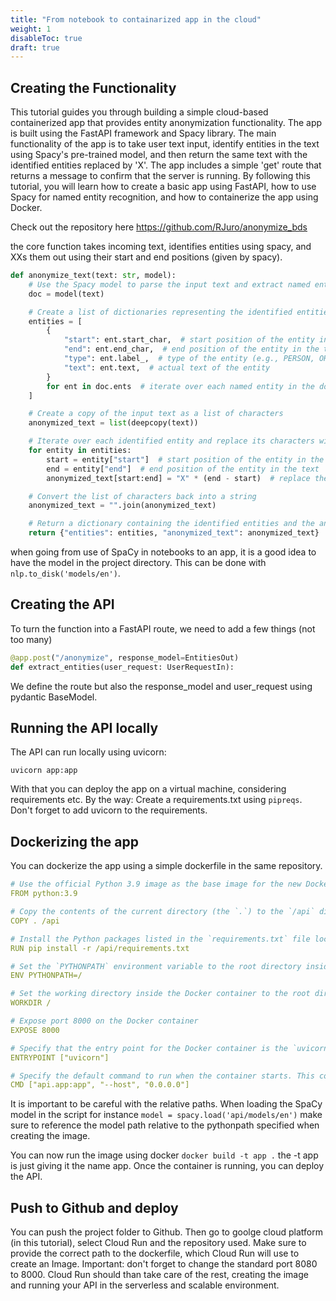```yaml
---
title: "From notebook to containarized app in the cloud"
weight: 1
disableToc: true
draft: true
---
```


## Creating the Functionality

This tutorial guides you through building a simple cloud-based containerized app that provides entity anonymization functionality. The app is built using the FastAPI framework and Spacy library. The main functionality of the app is to take user text input, identify entities in the text using Spacy's pre-trained model, and then return the same text with the identified entities replaced by 'X'. The app includes a simple 'get' route that returns a message to confirm that the server is running. By following this tutorial, you will learn how to create a basic app using FastAPI, how to use Spacy for named entity recognition, and how to containerize the app using Docker.

Check out the repository here https://github.com/RJuro/anonymize_bds


the core function takes incoming text, identifies entities using spacy, and XXs them out using their start and end positions (given by spacy).


```python
def anonymize_text(text: str, model):
    # Use the Spacy model to parse the input text and extract named entities
    doc = model(text)

    # Create a list of dictionaries representing the identified entities
    entities = [
        {
            "start": ent.start_char,  # start position of the entity in the text
            "end": ent.end_char,  # end position of the entity in the text
            "type": ent.label_,  # type of the entity (e.g., PERSON, ORGANIZATION, etc.)
            "text": ent.text,  # actual text of the entity
        }
        for ent in doc.ents  # iterate over each named entity in the document
    ]

    # Create a copy of the input text as a list of characters
    anonymized_text = list(deepcopy(text))

    # Iterate over each identified entity and replace its characters with 'X'
    for entity in entities:
        start = entity["start"]  # start position of the entity in the text
        end = entity["end"]  # end position of the entity in the text
        anonymized_text[start:end] = "X" * (end - start)  # replace the entity's characters with 'X'

    # Convert the list of characters back into a string
    anonymized_text = "".join(anonymized_text)

    # Return a dictionary containing the identified entities and the anonymized text
    return {"entities": entities, "anonymized_text": anonymized_text}
```



when going from use of SpaCy in notebooks to an app, it is a good idea to have the model in the project directory. This can be done with `nlp.to_disk('models/en')`.

## Creating the API

To turn the function into a FastAPI route, we need to add a few things (not too many)

```python
@app.post("/anonymize", response_model=EntitiesOut)
def extract_entities(user_request: UserRequestIn):
```

We define the route but also the response_model and user_request using pydantic BaseModel.

## Running the API locally

The API can run locally using uvicorn:

`uvicorn app:app`

With that you can deploy the app on a virtual machine, considering requirements etc. By the way: Create a requirements.txt using `pipreqs`. Don't forget to add uvicorn to the requirements.

## Dockerizing the app

You can dockerize the app using a simple dockerfile in the same repository.

```yaml
# Use the official Python 3.9 image as the base image for the new Docker image
FROM python:3.9 

# Copy the contents of the current directory (the `.`) to the `/api` directory inside the Docker image
COPY . /api

# Install the Python packages listed in the `requirements.txt` file located in the `/api` directory
RUN pip install -r /api/requirements.txt

# Set the `PYTHONPATH` environment variable to the root directory inside the Docker container
ENV PYTHONPATH=/

# Set the working directory inside the Docker container to the root directory
WORKDIR /

# Expose port 8000 on the Docker container
EXPOSE 8000

# Specify that the entry point for the Docker container is the `uvicorn` command
ENTRYPOINT ["uvicorn"]

# Specify the default command to run when the container starts. This command starts the Uvicorn server, serving the `app` object in the `api.app` module, listening on all available network interfaces (`0.0.0.0`)
CMD ["api.app:app", "--host", "0.0.0.0"]
```

It is important to be careful with the relative paths. When loading the SpaCy model in the script for instance `model = spacy.load('api/models/en')` make sure to reference the model path relative to the pythonpath specified when creating the image.

You can now run the image using docker `docker build -t app .` the -t app is just giving it the name app.
Once the container is running, you can deploy the API.

## Push to Github and deploy

You can push the project folder to Github. Then go to goolge cloud platform (in this tutorial), select Cloud Run and the repository used. Make sure to provide the correct path to the dockerfile, which Cloud Run will use to create an Image. Important: don't forget to change the standard port 8080 to 8000. 
Cloud Run should than take care of the rest, creating the image and running your API in the serverless and scalable environment.